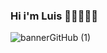 ### Hi i'm Luis 👋🏾👨🏾‍💻
![bannerGitHub (1)](https://github.com/Jorgnavarro/jorgnavarro/assets/106134862/2a310385-1469-43b6-ba24-7f1c6d6103d2)
<!--
**Jorgnavarro/jorgnavarro** is a ✨ _special_ ✨ repository because its `README.md` (this file) appears on your GitHub profile.

Here are some ideas to get you started:

- 🔭 I’m currently working on ...
- 🌱 I’m currently learning ...
- 👯 I’m looking to collaborate on ...
- 🤔 I’m looking for help with ...
- 💬 Ask me about ...
- 📫 How to reach me: ...
- 😄 Pronouns: ...
- ⚡ Fun fact: ...
-->

